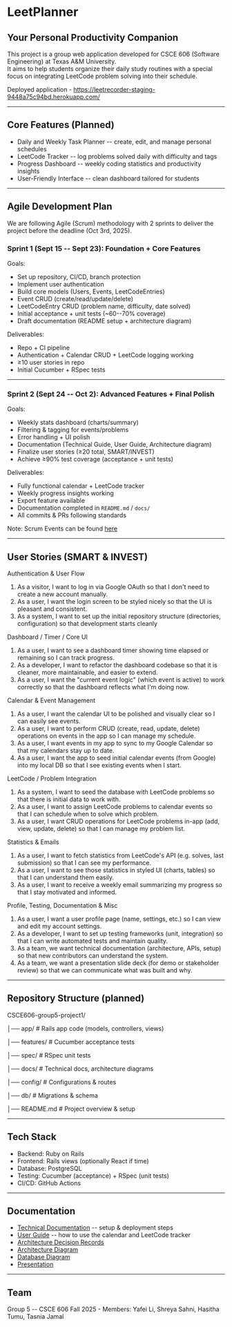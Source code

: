 # LeetPlanner

Your Personal Productivity Companion
--------------------------

This project is a group web application developed for CSCE 606 (Software Engineering) at Texas A&M University.\
It aims to help students organize their daily study routines with a special focus on integrating LeetCode problem solving into their schedule.

Deployed application - https://leetrecorder-staging-9448a75c94bd.herokuapp.com/
* * * * *

Core Features (Planned)
--------------------------

[](https://github.com/tamu-edu-students/CSCE606-group5-project1#-core-features-planned)

-   Daily and Weekly Task Planner -- create, edit, and manage personal schedules
-   LeetCode Tracker -- log problems solved daily with difficulty and tags
-   Progress Dashboard -- weekly coding statistics and productivity insights
-   User-Friendly Interface -- clean dashboard tailored for students

* * * * *

Agile Development Plan
-------------------------

[](https://github.com/tamu-edu-students/CSCE606-group5-project1#-agile-development-plan)

We are following Agile (Scrum) methodology with 2 sprints to deliver the project before the deadline (Oct 3rd, 2025).

### Sprint 1 (Sept 15 -- Sept 23): Foundation + Core Features

[](https://github.com/tamu-edu-students/CSCE606-group5-project1#sprint-1-sept-15--sept-23-foundation--core-features)

Goals:

-   Set up repository, CI/CD, branch protection
-   Implement user authentication
-   Build core models (Users, Events, LeetCodeEntries)
-   Event CRUD (create/read/update/delete)
-   LeetCodeEntry CRUD (problem name, difficulty, date solved)
-   Initial acceptance + unit tests (~60--70% coverage)
-   Draft documentation (README setup + architecture diagram)

Deliverables:

-   Repo + CI pipeline
-   Authentication + Calendar CRUD + LeetCode logging working
-   ≥10 user stories in repo
-   Initial Cucumber + RSpec tests

* * * * *

### Sprint 2 (Sept 24 -- Oct 2): Advanced Features + Final Polish

[](https://github.com/tamu-edu-students/CSCE606-group5-project1#sprint-2-sept-24--oct-2-advanced-features--final-polish)

Goals:

-   Weekly stats dashboard (charts/summary)
-   Filtering & tagging for events/problems
-   Error handling + UI polish
-   Documentation (Technical Guide, User Guide, Architecture diagram)
-   Finalize user stories (≥20 total, SMART/INVEST)
-   Achieve ≥90% test coverage (acceptance + unit tests)

Deliverables:

-   Fully functional calendar + LeetCode tracker
-   Weekly progress insights working
-   Export feature available
-   Documentation completed in `README.md` / `docs/`
-   All commits & PRs following standards

Note: Scrum Events can be found [here](docs/scrum_events.md) 
* * * * *

User Stories (SMART & INVEST)
--------------------------------

[](https://github.com/tamu-edu-students/CSCE606-group5-project1#-user-stories-smart--invest)

Authentication & User Flow

1.  As a visitor, I want to log in via Google OAuth so that I don't need to create a new account manually.
2.  As a user, I want the login screen to be styled nicely so that the UI is pleasant and consistent.
3.  As a system, I want to set up the initial repository structure (directories, configuration) so that development starts cleanly

Dashboard / Timer / Core UI

1.  As a user, I want to see a dashboard timer showing time elapsed or remaining so I can track progress.
2.  As a developer, I want to refactor the dashboard codebase so that it is cleaner, more maintainable, and easier to extend.
3.  As a user, I want the "current event logic" (which event is active) to work correctly so that the dashboard reflects what I'm doing now.

Calendar & Event Management

1.  As a user, I want the calendar UI to be polished and visually clear so I can easily see events.
2.  As a user, I want to perform CRUD (create, read, update, delete) operations on events in the app so I can manage my schedule. 
3.  As a user, I want events in my app to sync to my Google Calendar so that my calendars stay up to date.
4.  As a user, I want the app to seed initial calendar events (from Google) into my local DB so that I see existing events when I start.

LeetCode / Problem Integration

1.  As a system, I want to seed the database with LeetCode problems so that there is initial data to work with.
2.  As a user, I want to assign LeetCode problems to calendar events so that I can schedule when to solve which problem.
3.  As a user, I want CRUD operations for LeetCode problems in-app (add, view, update, delete) so that I can manage my problem list.

Statistics & Emails

1.  As a user, I want to fetch statistics from LeetCode's API (e.g. solves, last submission) so that I can see my performance.
2.  As a user, I want to see those statistics in styled UI (charts, tables) so that I can understand them easily.
3.  As a user, I want to receive a weekly email summarizing my progress so that I stay motivated and informed.

Profile, Testing, Documentation & Misc

1.  As a user, I want a user profile page (name, settings, etc.) so I can view and edit my account settings.
2.  As a developer, I want to set up testing frameworks (unit, integration) so that I can write automated tests and maintain quality.
3.  As a team, we want technical documentation (architecture, APIs, setup) so that new contributors can understand the system.
4.  As a team, we want a presentation slide deck (for demo or stakeholder review) so that we can communicate what was built and why. 

* * * * *

Repository Structure (planned)
---------------------------------

[](https://github.com/tamu-edu-students/CSCE606-group5-project1#-repository-structure-planned)

CSCE606-group5-project1/

│── app/ # Rails app code (models, controllers, views)

│── features/ # Cucumber acceptance tests

│── spec/ # RSpec unit tests

│── docs/ # Technical docs, architecture diagrams

│── config/ # Configurations & routes

│── db/ # Migrations & schema

│── README.md # Project overview & setup

* * * * *

Tech Stack
--------------

[](https://github.com/tamu-edu-students/CSCE606-group5-project1#%EF%B8%8F-tech-stack)

-   Backend: Ruby on Rails
-   Frontend: Rails views (optionally React if time)
-   Database: PostgreSQL
-   Testing: Cucumber (acceptance) + RSpec (unit tests)
-   CI/CD: GitHub Actions

* * * * *

Documentation
----------------

[](https://github.com/tamu-edu-students/CSCE606-group5-project1#-documentation)

-	[Technical Documentation](docs/technical_documentation.md) -- setup & deployment steps
-	[User Guide](docs/user_guide.md) -- how to use the calendar and LeetCode tracker
-	[Architecture Decision Records](docs/architecture_records.md)
-   [Architecture Diagram](docs/architecture_records.md)
-   [Database Diagram](https://dbdiagram.io/d/Leet-Planner-68cac63d5779bb7265eabfe3)
-   [Presentation](https://www.canva.com/design/DAG095ZKo98/n4TI6UGwLIhXS8fFRR_DZw/view)

* * * * *

Team
-------

[](https://github.com/tamu-edu-students/CSCE606-group5-project1#-team)

Group 5 -- CSCE 606 Fall 2025 - Members: Yafei Li, Shreya Sahni, Hasitha Tumu, Tasnia Jamal
